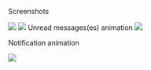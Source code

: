 Screenshots
<p {font-size: 20;}>


<img src="http://i.imgur.com/MqVALdz.jpg"/>
<img src="http://i.imgur.com/AokpXyq.jpg"/>
Unread messages(es) animation

<img src="https://images-2.discordapp.net/eyJ1cmwiOiJodHRwOi8vaW0yLmV6Z2lmLmNvbS90bXAvZXpnaWYtNDI3ODg5Njc5MS5naWYifQ.MIa4tfthEcdCYknQkp1fOvjnCSM.gif"/>

Notification animation

<img src="https://images-2.discordapp.net/eyJ1cmwiOiJodHRwOi8vaW0yLmV6Z2lmLmNvbS90bXAvZXpnaWYtNDE1NjQwMzU0OS5naWYifQ.akCrVi0oSjgrn9TuFY8l5MT2Y9I.gif"/>
